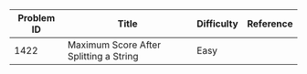 | Problem ID | Title | Difficulty | Reference
| --- | --- | --- | ---
| 1422 | Maximum Score After Splitting a String | Easy | 
